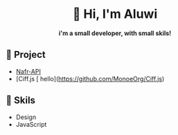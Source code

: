 <div align="center">
  <h1>👋 Hi, I'm Aluwi</h1>
  <b>i'm a small developer, with small skils!</b>
</div>

## 🧰 Project
- [Nafr-API](https://github.com/Aluwi21/NafrAPI)
- [Ciff.js \[ hello\](https://github.com/MonoeOrg/Ciff.js)

## 🔧 Skils
- Design
- JavaScript

## 